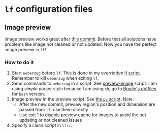 # `lf` configuration files

## Image preview

Image preview works great after [this commit](https://github.com/gokcehan/lf/commit/82f03102a51fc192b69cd9d7cc52fac9f2c67211). Before that all solutions have problems like image not cleaned or not updated. Now you have the perfect image preview in `lf`!

### How to do it

1. Start `ueberzug` before `lf`. This is done in my overridden [lf script](.local/bin/lf). Remember to kill `ueberzug` when exiting `lf`.
2. Send commands to `ueberzug` in a script. See [preview-image](.local/bin/preview-image) script. I am using *simple* parser style because I am using `sh`, go to [Brodie's dotfiles](https://github.com/BrodieRobertson/dotfiles) for `bash` version.
3. Image preview in the preview script. See [the `pv` script](.local/bin/pv). Note:
   - After the new commit, preview region's position and dimension are passed from `lf`, use them directly
   - Use exit 1 to disable preview cache for images to avoid the not updating or not cleaned issues
4. Specify a clean script in `lfrc`.

